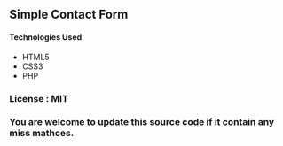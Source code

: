 ## Simple Contact Form

#### Technologies Used
* HTML5
* CSS3
* PHP

### License : MIT

### You are welcome to update this source code if it contain any miss mathces.
